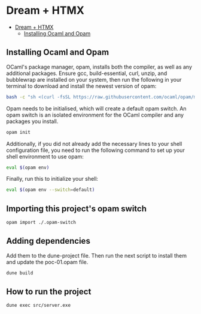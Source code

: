 # Dream + HTMX

<!--toc:start-->
- [Dream + HTMX](#dream-htmx)
  - [Installing Ocaml and Opam](#installing-ocaml-and-opam)
<!--toc:end-->

## Installing Ocaml and Opam

OCaml's package manager, opam, installs both the compiler, as well as any additional packages. Ensure gcc, build-essential, curl, unzip, and bubblewrap are installed on your system, then run the following in your terminal to download and install the newest version of opam:

```bash
bash -c "sh <(curl -fsSL https://raw.githubusercontent.com/ocaml/opam/master/shell/install.sh)"
```

Opam needs to be initialised, which will create a default opam switch. An opam switch is an isolated environment for the OCaml compiler and any packages you install.

```bash
opam init
```

Additionally, if you did not already add the necessary lines to your shell configuration file, you need to run the following command to set up your shell environment to use opam:

```bash
eval $(opam env)
```

Finally, run this to initialize your shell:

```bash
eval $(opam env --switch=default)
```

## Importing this project's opam switch

```bash
opam import ./.opam-switch
```

## Adding dependencies

Add them to the dune-project file.
Then run the next script to install them and update the poc-01.opam file.

```bash
dune build
```

## How to run the project

```bash
dune exec src/server.exe
```
